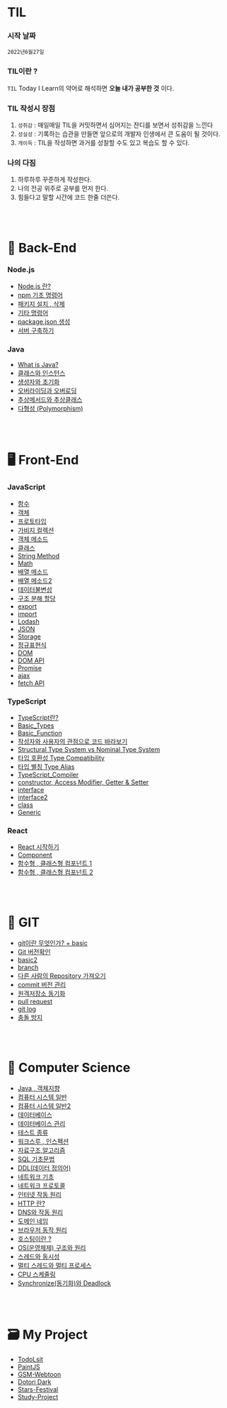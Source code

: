 # TIL

### 시작 날짜
 `2022년6월27일`  


### TIL이란 ?
 `TIL` Today I Learn의 약어로 해석하면 **오늘 내가 공부한 것** 이다.


### TIL 작성시 장점
1. `성취감` : 매일매일 TIL을 커밋하면서 심어지는 잔디를 보면서 성취감을 느낀다
2. `성실성` : 기록하는 습관을 만들면 앞으로의 개발자 인생에서 큰 도움이 될 것이다. 
3. `개이득` : TIL을 작성하면 과거를 성찰할 수도 있고 복습도 할 수 있다.


### 나의 다짐
1. 하루하루 꾸준하게 작성한다.
2. 나의 전공 위주로 공부를 먼저 한다.
3. 힘들다고 말할 시간에 코드 한줄 더쓴다.

 <br/><br/>

 # 💾 Back-End 

 ### Node.js

 - [Node.js 란?](http://github.com/KIMHUEMANG/MyTIL/blob/master/Back-End/Node/node.md)
 - [npm 기초 명령어](http://github.com/KIMHUEMANG/MyTIL/blob/master/Back-End/Node/npm.md)
 - [패키지 설치 , 삭제](http://github.com/KIMHUEMANG/MyTIL/blob/master/Back-End/Node/npm1.md)
 - [기타 명령어](http://github.com/KIMHUEMANG/MyTIL/blob/master/Back-End/Node/npm2.md)
 - [package.json 생성](http://github.com/KIMHUEMANG/MyTIL/blob/master/Back-End/Node/npmjson.md)
 - [서버 구축하기](http://github.com/KIMHUEMANG/MyTIL/blob/master/Back-End/Node/server.md)


### Java
- [What is Java?](http://github.com/KIMHUEMANG/MyTIL/blob/master/Back-End/JAVA/JAVA.md)
- [클래스와 인스턴스](http://github.com/KIMHUEMANG/MyTIL/blob/master/Back-End/JAVA/coi.md)
- [생성자와 초기화](http://github.com/KIMHUEMANG/MyTIL/blob/master/Back-End/JAVA/생성자.md)
- [오버라이딩과 오버로딩](http://github.com/KIMHUEMANG/MyTIL/blob/master/Back-End/JAVA/overding.md)
- [추상메서드와 추상클래스](http://github.com/KIMHUEMANG/MyTIL/blob/master/Back-End/JAVA/overding.md)
- [다형성 (Polymorphism)](http://github.com/KIMHUEMANG/MyTIL/blob/master/Back-End/JAVA/overding.md)

<br/>
<br/>

# 🖥️ Front-End

   ### JavaScript  
- [함수](https://github.com/KIMHUEMANG/MyTIL/blob/master/Front-End/JS/function.md)
- <a href ="https://github.com/KIMHUEMANG/MyTIL/blob/master/Front-End/JS/Object.md">객체</a>
- [프로토타입](https://github.com/KIMHUEMANG/MyTIL/blob/master/Front-End/JS/Object2.md)
- [가비지 컬렉션](https://github.com/KIMHUEMANG/MyTIL/blob/master/Front-End/JS/garbage.md)
- [객체 메소드](https://github.com/KIMHUEMANG/MyTIL/blob/master/Front-End/JS/Object3.md)
- [클래스](https://github.com/KIMHUEMANG/MyTIL/blob/master/Front-End/JS/class.md)
- [String Method](https://github.com/KIMHUEMANG/MyTIL/blob/master/Front-End/JS/typeString.md) 
- [Math](https://github.com/KIMHUEMANG/MyTIL/blob/master/Front-End/JS/Number.md)
- [배열 메소드](https://github.com/KIMHUEMANG/MyTIL/blob/master/Front-End/JS/array.md)
- [배열 메소드2](https://github.com/KIMHUEMANG/MyTIL/blob/master/Front-End/JS/array2.md)
- [데이터불변성](https://github.com/KIMHUEMANG/MyTIL/blob/master/Front-End/JS/Immutability.md)
- [구조 분해 할당](https://github.com/KIMHUEMANG/MyTIL/blob/master/Front-End/JS/destruct.md)
- [export](https://github.com/KIMHUEMANG/MyTIL/blob/master/Front-End/JS/export.md)
- [import](https://github.com/KIMHUEMANG/MyTIL/blob/master/Front-End/JS/import.md)
- [Lodash](https://github.com/KIMHUEMANG/MyTIL/blob/master/Front-End/JS/Lodash.md)
- [JSON](https://github.com/KIMHUEMANG/MyTIL/blob/master/Front-End/JS/JSON.md)
- [Storage](https://github.com/KIMHUEMANG/MyTIL/blob/master/Front-End/JS/Storage.md)
- [정규표현식](https://github.com/KIMHUEMANG/MyTIL/blob/master/Front-End/JS/정규표현식.md)
- [DOM](https://github.com/KIMHUEMANG/MyTIL/blob/master/Front-End/JS/DOM.md)
- [DOM API](https://github.com/KIMHUEMANG/MyTIL/blob/master/Front-End/JS/DOM2.md)
- [Promise](https://github.com/KIMHUEMANG/MyTIL/blob/master/Front-End/JS/promise.md)
- [ajax](https://github.com/KIMHUEMANG/MyTIL/blob/master/Front-End/JS/ajax.md)
- [fetch API](https://github.com/KIMHUEMANG/MyTIL/blob/master/Front-End/JS/fetch.md)




### TypeScript
- [TypeScript란?](https://github.com/KIMHUEMANG/MyTIL/blob/master/Front-End/TS/TypeScript.md)
- [Basic_Types](https://github.com/KIMHUEMANG/MyTIL/blob/master/Front-End/TS/TS_Type.md)
- [Basic_Function](https://github.com/KIMHUEMANG/MyTIL/blob/master/Front-End/TS/TS_function.md)
- [작성자와 사용자의 관점으로 코드 바라보기](https://github.com/KIMHUEMANG/Study_TypeScript/blob/main/Type_System/TypeSystem.md)
- [Structural Type System vs Nominal Type System](https://github.com/KIMHUEMANG/Study_TypeScript/blob/main/Type_System/TypeSystem2.md)
- [타입 호환성 Type Compatibility](https://github.com/KIMHUEMANG/Study_TypeScript/blob/main/Type_System/TypeCompatibility.md)
- [타입 별칭 Type Alias](https://github.com/KIMHUEMANG/Study_TypeScript/blob/main/Type_System/TypeAlias.md)
- [TypeScript_Compiler](https://github.com/KIMHUEMANG/Study_TypeScript/blob/main/Type_System/compiler.md)
- [constructor, Access Modifier, Getter & Setter](https://github.com/KIMHUEMANG/Study_TypeScript/tree/main/class/example6.ts)
- [interface](https://github.com/KIMHUEMANG/MyTIL/blob/master/Front-End/TS/TS_interface.md)
- [interface2](https://github.com/KIMHUEMANG/MyTIL/blob/master/Front-End/TS/TS_interface2.md)
- [class](https://github.com/KIMHUEMANG/Study_TypeScript/tree/main/class)
- [Generic](https://github.com/KIMHUEMANG/MyTIL/blob/master/Front-End/TS/TS_generic.md)


### React
- [React 시작하기](https://github.com/KIMHUEMANG/MyTIL/blob/master/Front-End/React/react.md)
- [Component](https://github.com/KIMHUEMANG/MyTIL/blob/master/Front-End/React/component.md)
- [함수형 , 클래스형 컴포넌트 1](https://github.com/KIMHUEMANG/MyTIL/blob/master/Front-End/React/funcompo.md)
- [함수형 , 클래스형 컴포넌트 2](https://github.com/KIMHUEMANG/MyTIL/blob/master/Front-End/React/classcompo.md)

 <br>
<br/>


 
# 📂 GIT
- <a href ="https://github.com/KIMHUEMANG/MyTIL/blob/master/git/basic.md">git이란 무엇인가? + basic<a>  
- [Git 버전확인](https://github.com/KIMHUEMANG/MyTIL/blob/master/git/version.md)  
- [basic2](https://github.com/KIMHUEMANG/MyTIL/blob/master/git/basic2.md)  
- [branch](https://github.com/KIMHUEMANG/MyTIL/blob/master/git/branch.md)  
- [다른 사람의 Repository 가져오기](https://github.com/KIMHUEMANG/MyTIL/blob/master/git/pushR.md)  
- [commit 버전 관리](https://github.com/KIMHUEMANG/MyTIL/blob/master/git/revert.md)
- [원격저장소 동기화](https://github.com/KIMHUEMANG/MyTIL/blob/master/git/pull.md)
- [pull request](https://github.com/KIMHUEMANG/MyTIL/blob/master/git/request.md)
- [git log](https://github.com/KIMHUEMANG/MyTIL/blob/master/git/log.md)
- [충돌 방지](https://github.com/KIMHUEMANG/MyTIL/blob/master/git/conflict.md)


<br/><br>

# 📘 Computer Science
- [Java , 객체지향](http://github.com/KIMHUEMANG/MyTIL/blob/master/정보처리/Java.md)
- [컴퓨터 시스템 일반](http://github.com/KIMHUEMANG/MyTIL/blob/master/정보처리/응용SW.md)
- [컴퓨터 시스템 일반2](http://github.com/KIMHUEMANG/MyTIL/blob/master/정보처리/응용SW2.md)
- [데이터베이스](http://github.com/KIMHUEMANG/MyTIL/blob/master/정보처리/database.md)
- [데이터베이스 관리](http://github.com/KIMHUEMANG/MyTIL/blob/master/정보처리/database2.md)
- [테스트 종류](http://github.com/KIMHUEMANG/MyTIL/blob/master/정보처리/test.md)
- [워크스루 , 인스펙션](http://github.com/KIMHUEMANG/MyTIL/blob/master/정보처리/검토.md)
- [자료구조,알고리즘](http://github.com/KIMHUEMANG/MyTIL/blob/master/정보처리/자료구조알고리즘.md)
- [SQL 기초문법](http://github.com/KIMHUEMANG/MyTIL/blob/master/정보처리/sql.md)
- [DDL(데이터 정의어)](http://github.com/KIMHUEMANG/MyTIL/blob/master/정보처리/ddl.md)
- [네트워크 기초](http://github.com/KIMHUEMANG/MyTIL/blob/master/정보처리/network.md)
- [네트워크 프로토콜](http://github.com/KIMHUEMANG/MyTIL/blob/master/정보처리/protocall.md)
- [인터넷 작동 원리](http://github.com/KIMHUEMANG/MyTIL/blob/master/Back-End/Internet/internet.md)
- [HTTP 란?](http://github.com/KIMHUEMANG/MyTIL/blob/master/Back-End/Internet/http.md)
- [DNS와 작동 원리](http://github.com/KIMHUEMANG/MyTIL/blob/master/Back-End/Internet/dns.md) 
- [도메인 네임](http://github.com/KIMHUEMANG/MyTIL/blob/master/Back-End/Internet/domain.md)
- [브라우저 동작 원리](http://github.com/KIMHUEMANG/MyTIL/blob/master/Back-End/Internet/webactive.md)
- [호스팅이란 ?](http://github.com/KIMHUEMANG/MyTIL/blob/master/Back-End/Internet/host.md)
- [OS(운영체제) 구조와 원리](http://github.com/KIMHUEMANG/MyTIL/blob/master/Back-End/Internet/host.md)
- [스레드와 동시성](http://github.com/KIMHUEMANG/MyTIL/blob/master/Back-End/Internet/host.md)
- [멀티 스레드와 멀티 프로세스](http://github.com/KIMHUEMANG/MyTIL/blob/master/정보처리/processthread.md)
- [CPU 스케줄링](http://github.com/KIMHUEMANG/MyTIL/blob/master/정보처리/cpus.md)
- [Synchronize(동기화)와 Deadlock](http://github.com/KIMHUEMANG/MyTIL/blob/master/정보처리/동기화.md)


<br/>
<br>


# 🗃️ My Project
- <a href ="https://github.com/KIMHUEMANG/Javascript-for-Beginners/tree/main/%232%20%5B2021%20UPDATE%5D%20WELCOME%20TO%20JAVASCRIPT">TodoLsit<a>
- <a href ="https://github.com/KIMHUEMANG/Javascript-for-Beginners/tree/main/PaintJS">PaintJS</a>
- [GSM-Webtoon](https://github.com/KIMHUEMANG/GSM_Webtoon)
- [Dotori Dark](https://github.com/KIMHUEMANG/DotoriDark)
- [Stars-Festival](https://github.com/KIMHUEMANG/Stars-Festival)
- [Study-Project](https://github.com/SPGM-Project/SPGM/tree/master)